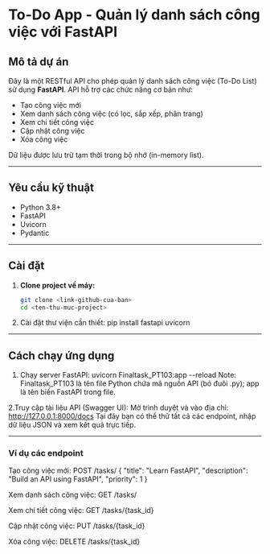 # To-Do App - Quản lý danh sách công việc với FastAPI

## Mô tả dự án

Đây là một RESTful API cho phép quản lý danh sách công việc (To-Do List) sử dụng **FastAPI**. API hỗ trợ các chức năng cơ bản như:

- Tạo công việc mới
- Xem danh sách công việc (có lọc, sắp xếp, phân trang)
- Xem chi tiết công việc
- Cập nhật công việc
- Xóa công việc

Dữ liệu được lưu trữ tạm thời trong bộ nhớ (in-memory list).

---

## Yêu cầu kỹ thuật

- Python 3.8+
- FastAPI
- Uvicorn
- Pydantic

---

## Cài đặt

1. **Clone project về máy:**
   ```bash
   git clone <link-github-cua-ban>
   cd <ten-thu-muc-project>

2. Cài đặt thư viện cần thiết:
pip install fastapi uvicorn

---

## Cách chạy ứng dụng

1. Chạy server FastAPI:
uvicorn Finaltask_PT103:app --reload
Note: Finaltask_PT103 là tên file Python chứa mã nguồn API (bỏ đuôi .py); app là tên biến FastAPI trong file.

2.Truy cập tài liệu API (Swagger UI):
Mở trình duyệt và vào địa chỉ: http://127.0.0.1:8000/docs
Tại đây bạn có thể thử tất cả các endpoint, nhập dữ liệu JSON và xem kết quả trực tiếp.

---
### Ví dụ các endpoint
Tạo công việc mới:
POST /tasks/
{
  "title": "Learn FastAPI",
  "description": "Build an API using FastAPI",
  "priority": 1
}

Xem danh sách công việc:
GET /tasks/

Xem chi tiết công việc:
GET /tasks/{task_id}

Cập nhật công việc:
PUT /tasks/{task_id}

Xóa công việc:
DELETE /tasks/{task_id}
